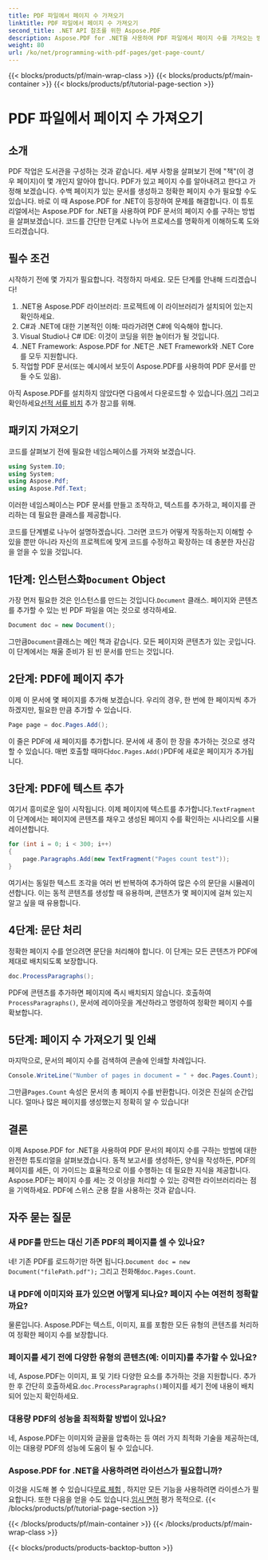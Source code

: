```yaml
---
title: PDF 파일에서 페이지 수 가져오기
linktitle: PDF 파일에서 페이지 수 가져오기
second_title: .NET API 참조를 위한 Aspose.PDF
description: Aspose.PDF for .NET을 사용하여 PDF 파일에서 페이지 수를 가져오는 방법을 알아보세요. 간단하고 효과적인 솔루션을 위한 단계별 가이드를 따르세요.
weight: 80
url: /ko/net/programming-with-pdf-pages/get-page-count/
---
```


{{< blocks/products/pf/main-wrap-class >}}
{{< blocks/products/pf/main-container >}}
{{< blocks/products/pf/tutorial-page-section >}}

# PDF 파일에서 페이지 수 가져오기

## 소개

PDF 작업은 도서관을 구성하는 것과 같습니다. 세부 사항을 살펴보기 전에 "책"(이 경우 페이지)이 몇 개인지 알아야 합니다. PDF가 있고 페이지 수를 알아내려고 한다고 가정해 보겠습니다. 수백 페이지가 있는 문서를 생성하고 정확한 페이지 수가 필요할 수도 있습니다. 바로 이 때 Aspose.PDF for .NET이 등장하여 문제를 해결합니다. 이 튜토리얼에서는 Aspose.PDF for .NET을 사용하여 PDF 문서의 페이지 수를 구하는 방법을 살펴보겠습니다. 코드를 간단한 단계로 나누어 프로세스를 명확하게 이해하도록 도와드리겠습니다.

## 필수 조건

시작하기 전에 몇 가지가 필요합니다. 걱정하지 마세요. 모든 단계를 안내해 드리겠습니다!

1. .NET용 Aspose.PDF 라이브러리: 프로젝트에 이 라이브러리가 설치되어 있는지 확인하세요.
2. C#과 .NET에 대한 기본적인 이해: 따라가려면 C#에 익숙해야 합니다.
3. Visual Studio나 C# IDE: 이것이 코딩을 위한 놀이터가 될 것입니다.
4. .NET Framework: Aspose.PDF for .NET은 .NET Framework와 .NET Core를 모두 지원합니다.
5. 작업할 PDF 문서(또는 예시에서 보듯이 Aspose.PDF를 사용하여 PDF 문서를 만들 수도 있음).

 아직 Aspose.PDF를 설치하지 않았다면 다음에서 다운로드할 수 있습니다.[여기](https://releases.aspose.com/pdf/net/) 그리고 확인하세요[선적 서류 비치](https://reference.aspose.com/pdf/net/) 추가 참고를 위해.

## 패키지 가져오기

코드를 살펴보기 전에 필요한 네임스페이스를 가져와 보겠습니다.

```csharp
using System.IO;
using System;
using Aspose.Pdf;
using Aspose.Pdf.Text;
```

이러한 네임스페이스는 PDF 문서를 만들고 조작하고, 텍스트를 추가하고, 페이지를 관리하는 데 필요한 클래스를 제공합니다.

코드를 단계별로 나누어 설명하겠습니다. 그러면 코드가 어떻게 작동하는지 이해할 수 있을 뿐만 아니라 자신의 프로젝트에 맞게 코드를 수정하고 확장하는 데 충분한 자신감을 얻을 수 있을 것입니다.

##  1단계: 인스턴스화`Document` Object

 가장 먼저 필요한 것은 인스턴스를 만드는 것입니다.`Document` 클래스. 페이지와 콘텐츠를 추가할 수 있는 빈 PDF 파일을 여는 것으로 생각하세요.

```csharp
Document doc = new Document();
```

 그만큼`Document`클래스는 메인 책과 같습니다. 모든 페이지와 콘텐츠가 있는 곳입니다. 이 단계에서는 채울 준비가 된 빈 문서를 만드는 것입니다.

## 2단계: PDF에 페이지 추가

이제 이 문서에 몇 페이지를 추가해 보겠습니다. 우리의 경우, 한 번에 한 페이지씩 추가하겠지만, 필요한 만큼 추가할 수 있습니다.

```csharp
Page page = doc.Pages.Add();
```

 이 줄은 PDF에 새 페이지를 추가합니다. 문서에 새 종이 한 장을 추가하는 것으로 생각할 수 있습니다. 매번 호출할 때마다`doc.Pages.Add()`PDF에 새로운 페이지가 추가됩니다.

## 3단계: PDF에 텍스트 추가

 여기서 흥미로운 일이 시작됩니다. 이제 페이지에 텍스트를 추가합니다.`TextFragment`이 단계에서는 페이지에 콘텐츠를 채우고 생성된 페이지 수를 확인하는 시나리오를 시뮬레이션합니다.

```csharp
for (int i = 0; i < 300; i++)
{
    page.Paragraphs.Add(new TextFragment("Pages count test"));
}
```

여기서는 동일한 텍스트 조각을 여러 번 반복하여 추가하여 많은 수의 문단을 시뮬레이션합니다. 이는 동적 콘텐츠를 생성할 때 유용하며, 콘텐츠가 몇 페이지에 걸쳐 있는지 알고 싶을 때 유용합니다.

## 4단계: 문단 처리

정확한 페이지 수를 얻으려면 문단을 처리해야 합니다. 이 단계는 모든 콘텐츠가 PDF에 제대로 배치되도록 보장합니다.

```csharp
doc.ProcessParagraphs();
```

 PDF에 콘텐츠를 추가하면 페이지에 즉시 배치되지 않습니다. 호출하여`ProcessParagraphs()`, 문서에 레이아웃을 계산하라고 명령하여 정확한 페이지 수를 확보합니다.

## 5단계: 페이지 수 가져오기 및 인쇄

마지막으로, 문서의 페이지 수를 검색하여 콘솔에 인쇄할 차례입니다.

```csharp
Console.WriteLine("Number of pages in document = " + doc.Pages.Count);
```

 그만큼`Pages.Count` 속성은 문서의 총 페이지 수를 반환합니다. 이것은 진실의 순간입니다. 얼마나 많은 페이지를 생성했는지 정확히 알 수 있습니다!

## 결론

이제 Aspose.PDF for .NET을 사용하여 PDF 문서의 페이지 수를 구하는 방법에 대한 완전한 튜토리얼을 살펴보겠습니다. 동적 보고서를 생성하든, 양식을 작성하든, PDF의 페이지를 세든, 이 가이드는 효율적으로 이를 수행하는 데 필요한 지식을 제공합니다. Aspose.PDF는 페이지 수를 세는 것 이상을 처리할 수 있는 강력한 라이브러리라는 점을 기억하세요. PDF에 스위스 군용 칼을 사용하는 것과 같습니다.

## 자주 묻는 질문

### 새 PDF를 만드는 대신 기존 PDF의 페이지를 셀 수 있나요?  
 네! 기존 PDF를 로드하기만 하면 됩니다.`Document doc = new Document("filePath.pdf");` 그리고 전화해`doc.Pages.Count`.

### 내 PDF에 이미지와 표가 있으면 어떻게 되나요? 페이지 수는 여전히 정확할까요?  
물론입니다. Aspose.PDF는 텍스트, 이미지, 표를 포함한 모든 유형의 콘텐츠를 처리하여 정확한 페이지 수를 보장합니다.

### 페이지를 세기 전에 다양한 유형의 콘텐츠(예: 이미지)를 추가할 수 있나요?  
 네, Aspose.PDF는 이미지, 표 및 기타 다양한 요소를 추가하는 것을 지원합니다. 추가한 후 간단히 호출하세요.`doc.ProcessParagraphs()`페이지를 세기 전에 내용이 배치되어 있는지 확인하세요.

### 대용량 PDF의 성능을 최적화할 방법이 있나요?  
네, Aspose.PDF는 이미지와 글꼴을 압축하는 등 여러 가지 최적화 기술을 제공하는데, 이는 대용량 PDF의 성능에 도움이 될 수 있습니다.

### Aspose.PDF for .NET을 사용하려면 라이선스가 필요합니까?  
 이것을 시도해 볼 수 있습니다[무료 체험](https://releases.aspose.com/) , 하지만 모든 기능을 사용하려면 라이센스가 필요합니다. 또한 다음을 얻을 수도 있습니다.[임시 면허](https://purchase.aspose.com/temporary-license/) 평가 목적으로.
{{< /blocks/products/pf/tutorial-page-section >}}

{{< /blocks/products/pf/main-container >}}
{{< /blocks/products/pf/main-wrap-class >}}

{{< blocks/products/products-backtop-button >}}
